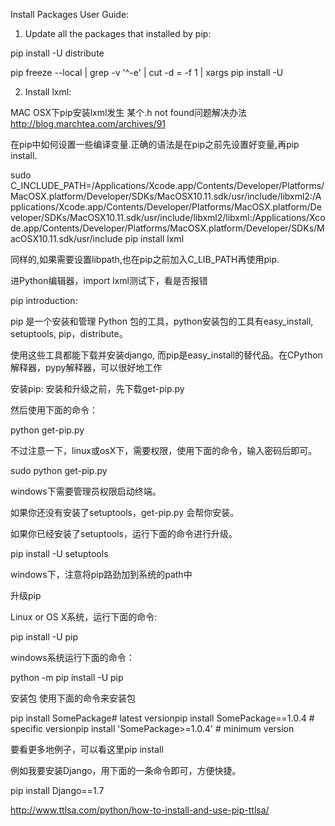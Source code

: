 Install Packages User Guide:

1. Update all the packages that installed by pip:

pip install -U distribute

pip freeze --local | grep -v '^\-e' | cut -d = -f 1  | xargs pip install -U


2. Install lxml:

MAC OSX下pip安装lxml发生 某个.h not found问题解决办法
http://blog.marchtea.com/archives/91

在pip中如何设置一些编译变量.正确的语法是在pip之前先设置好变量,再pip install.

sudo C_INCLUDE_PATH=/Applications/Xcode.app/Contents/Developer/Platforms/MacOSX.platform/Developer/SDKs/MacOSX10.11.sdk/usr/include/libxml2:/Applications/Xcode.app/Contents/Developer/Platforms/MacOSX.platform/Developer/SDKs/MacOSX10.11.sdk/usr/include/libxml2/libxml:/Applications/Xcode.app/Contents/Developer/Platforms/MacOSX.platform/Developer/SDKs/MacOSX10.11.sdk/usr/include pip install lxml

同样的,如果需要设置libpath,也在pip之前加入C_LIB_PATH再使用pip.

进Python编辑器，import lxml测试下，看是否报错



pip introduction:

pip 是一个安装和管理 Python 包的工具，python安装包的工具有easy_install, setuptools, pip，distribute。

使用这些工具都能下载并安装django, 而pip是easy_install的替代品。在CPython解释器，pypy解释器，可以很好地工作

安装pip:
安装和升级之前，先下载get-pip.py

然后使用下面的命令：

python get-pip.py

不过注意一下，linux或osX下，需要权限，使用下面的命令，输入密码后即可。

sudo python get-pip.py 

windows下需要管理员权限启动终端。

如果你还没有安装了setuptools，get-pip.py 会帮你安装。

如果你已经安装了setuptools，运行下面的命令进行升级。

pip install -U setuptools

windows下，注意将pip路劲加到系统的path中

升级pip

Linux or OS X系统，运行下面的命令:

pip install -U pip

windows系统运行下面的命令：

python -m pip install -U pip

安装包
使用下面的命令来安装包

pip install SomePackage# latest versionpip install SomePackage==1.0.4 # specific versionpip install 'SomePackage>=1.0.4' # minimum version

要看更多地例子，可以看这里pip install

例如我要安装Django，用下面的一条命令即可，方便快捷。

pip install Django==1.7

http://www.ttlsa.com/python/how-to-install-and-use-pip-ttlsa/





